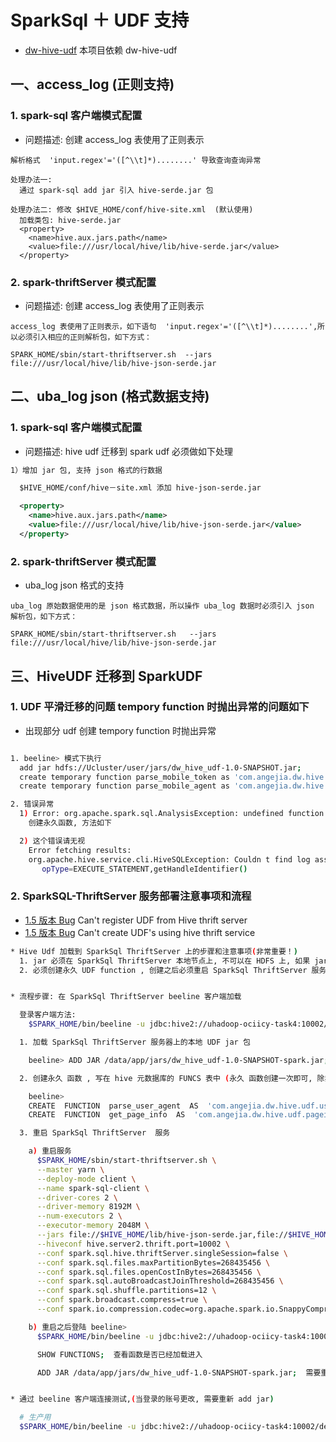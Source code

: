 # SparkSql ＋ UDF 支持

- [dw-hive-udf](project/dw-hive-udf) 本项目依赖 dw-hive-udf

## 一、access_log (正则支持)

### 1. spark-sql 客户端模式配置

- 问题描述: 创建 access_log 表使用了正则表示

```
解析格式  'input.regex'='([^\\t]*)........' 导致查询查询异常

处理办法一:
  通过 spark-sql add jar 引入 hive-serde.jar 包

处理办法二: 修改 $HIVE_HOME/conf/hive-site.xml  (默认使用)
  加载类包: hive-serde.jar
  <property>
    <name>hive.aux.jars.path</name>
    <value>file:///usr/local/hive/lib/hive-serde.jar</value>
  </property>
```

### 2. spark-thriftServer 模式配置

- 问题描述: 创建 access_log 表使用了正则表示

```
access_log 表使用了正则表示，如下语句  'input.regex'='([^\\t]*)........',所以必须引入相应的正则解析包，如下方式：

SPARK_HOME/sbin/start-thriftserver.sh  --jars file:///usr/local/hive/lib/hive-json-serde.jar

```


## 二、uba_log json (格式数据支持)

### 1. spark-sql 客户端模式配置

- 问题描述: hive udf 迁移到 spark udf 必须做如下处理

``` xml
1）增加 jar 包, 支持 json 格式的行数据

  $HIVE_HOME/conf/hive－site.xml 添加 hive-json-serde.jar

  <property>
    <name>hive.aux.jars.path</name>
    <value>file:///usr/local/hive/lib/hive-json-serde.jar</value>
  </property>
```


### 2. spark-thriftServer 模式配置

-  uba_log json 格式的支持

```
uba_log 原始数据使用的是 json 格式数据，所以操作 uba_log 数据时必须引入 json 解析包，如下方式：

SPARK_HOME/sbin/start-thriftserver.sh   --jars file:///usr/local/hive/lib/hive-json-serde.jar
```


## 三、HiveUDF 迁移到 SparkUDF

### 1. UDF 平滑迁移的问题 tempory function 时抛出异常的问题如下

- 出现部分 udf 创建 tempory function 时抛出异常

``` sh

1. beeline> 模式下执行
  add jar hdfs://Ucluster/user/jars/dw_hive_udf-1.0-SNAPSHOT.jar;
  create temporary function parse_mobile_token as 'com.angejia.dw.hive.udf.parse.ParseMobileToken';
  create temporary function parse_mobile_agent as 'com.angejia.dw.hive.udf.parse.ParseMobileAgent';

2. 错误异常  
  1) Error: org.apache.spark.sql.AnalysisException: undefined function get_page_info; line 6 pos 26 (state=,code=0)
    创建永久函数, 方法如下

  2) 这个错误请无视
    Error fetching results:
    org.apache.hive.service.cli.HiveSQLException: Couldn t find log associated with operation handle: OperationHandle    
       opType=EXECUTE_STATEMENT,getHandleIdentifier()

```


### 2. SparkSQL-ThriftServer 服务部署注意事项和流程

- [1.5 版本 Bug](https://issues.apache.org/jira/browse/SPARK-12051) Can't register UDF from Hive thrift server
- [1.5 版本 Bug](https://issues.apache.org/jira/browse/SPARK-11191) Can't create UDF's using hive thrift service

``` sh
* Hive Udf 加载到 SparkSql ThriftServer 上的步骤和注意事项(非常重要！)
  1. jar 必须在 SparkSql ThriftServer 本地节点上, 不可以在 HDFS 上, 如果 jar 有依赖, 必须把依赖打入这个 jar 中
  2. 必须创建永久 UDF function , 创建之后必须重启 SparkSql ThriftServer 服务


* 流程步骤: 在 SparkSql ThriftServer beeline 客户端加载

  登录客户端方法:
    $SPARK_HOME/bin/beeline -u jdbc:hive2://uhadoop-ociicy-task4:10002/default -nhadoop -phadoop

  1. 加载 SparkSql ThriftServer 服务器上的本地 UDF jar 包

    beeline> ADD JAR /data/app/jars/dw_hive_udf-1.0-SNAPSHOT-spark.jar;    必须加载全部打包后的 jar

  2. 创建永久 函数 , 写在 hive 元数据库的 FUNCS 表中 (永久 函数创建一次即可, 除非函数加载的类路径发生变化)

    beeline>
    CREATE  FUNCTION  parse_user_agent  AS  'com.angejia.dw.hive.udf.useragent.ParseUserAgent';
    CREATE  FUNCTION  get_page_info  AS  'com.angejia.dw.hive.udf.pageinfo.CalculatePageInfo';

  3. 重启 SparkSql ThriftServer  服务

    a) 重启服务
      $SPARK_HOME/sbin/start-thriftserver.sh \
      --master yarn \
      --deploy-mode client \
      --name spark-sql-client \
      --driver-cores 2 \
      --driver-memory 8192M \
      --num-executors 2 \
      --executor-memory 2048M \
      --jars file://$HIVE_HOME/lib/hive-json-serde.jar,file://$HIVE_HOME/lib/hive-contrib.jar,file://$HIVE_HOME/lib/hive-serde.jar \
      --hiveconf hive.server2.thrift.port=10002 \
      --conf spark.sql.hive.thriftServer.singleSession=false \
      --conf spark.sql.files.maxPartitionBytes=268435456 \
      --conf spark.sql.files.openCostInBytes=268435456 \
      --conf spark.sql.autoBroadcastJoinThreshold=268435456 \
      --conf spark.sql.shuffle.partitions=12 \
      --conf spark.broadcast.compress=true \
      --conf spark.io.compression.codec=org.apache.spark.io.SnappyCompressionCodec  &  

    b) 重启之后登陆 beeline>
      $SPARK_HOME/bin/beeline -u jdbc:hive2://uhadoop-ociicy-task4:10002/default -nhadoop -phadoop

      SHOW FUNCTIONS;  查看函数是否已经加载进入

      ADD JAR /data/app/jars/dw_hive_udf-1.0-SNAPSHOT-spark.jar;  需要重新 add jar, 即可生效, 每次修改 jar 包, 需要重启服务


* 通过 beeline 客户端连接测试,(当登录的账号更改, 需要重新 add jar)

  # 生产用
  $SPARK_HOME/bin/beeline -u jdbc:hive2://uhadoop-ociicy-task4:10002/default -nhadoop -phadoop


```

